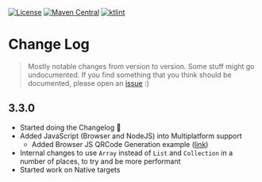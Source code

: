 [![License](https://img.shields.io/github/license/g0dkar/qrcode-kotlin)](LICENSE)
[![Maven Central](https://img.shields.io/maven-central/v/io.github.g0dkar/qrcode-kotlin.svg?label=Maven%20Central)](https://search.maven.org/search?q=g:%22io.github.g0dkar%22%20AND%20a:%22qrcode-kotlin%22)
[![ktlint](https://img.shields.io/badge/code%20style-%E2%9D%A4-FF4081.svg)](https://ktlint.github.io/)

# Change Log

> Mostly notable changes from version to version. Some stuff might go undocumented. If you find something that you think
> should be documented, please open an [issue](https://github.com/g0dkar/qrcode-kotlin/pulls) :)

## 3.3.0

- Started doing the Changelog 🥲
- Added JavaScript (Browser and NodeJS) into Multiplatform support
    - Added Browser JS QRCode Generation example ([link](examples/js/qrcode-example.html))
- Internal changes to use `Array` instead of `List` and `Collection` in a number of places, to try and be more
  performant
- Started work on Native targets
